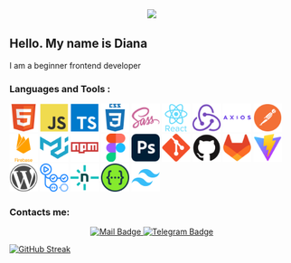 <div id="header" align="center">
  <img src="https://i.giphy.com/media/v1.Y2lkPTc5MGI3NjExcHk5ZXIzaHR3YjNyMzhtbXA0Z3MyMHRoM2Z1dXg3bjFnamZ4YXZqeCZlcD12MV9pbnRlcm5hbF9naWZfYnlfaWQmY3Q9Zw/L1R1tvI9svkIWwpVYr/giphy.gif" width="700"/>
</div>

## Hello. My name is Diana

I am a beginner frontend developer

### Languages and Tools :
<div>
<img src="https://github.com/devicons/devicon/blob/master/icons/html5/html5-original.svg" alt="HTML" style="width: 50px; height: 50px">
<img src="https://github.com/devicons/devicon/blob/master/icons/javascript/javascript-original.svg" alt="JS" style="width: 50px; height: 50px">
<img src="https://github.com/devicons/devicon/blob/master/icons/typescript/typescript-original.svg" alt="Typescript" style="width: 50px; height: 50px"> 
<img src="https://github.com/devicons/devicon/blob/master/icons/css3/css3-plain-wordmark.svg" alt="CSS" style="width: 50px; height: 50px">
<img src="https://github.com/devicons/devicon/blob/master/icons/sass/sass-original.svg" alt="Sass(scss)" style="width: 50px; height: 50px">
<img src="https://github.com/devicons/devicon/blob/master/icons/react/react-original-wordmark.svg" alt="ReactL" style="width: 50px; height: 50px">
<img src="https://github.com/devicons/devicon/blob/master/icons/redux/redux-original.svg" alt="Redux" style="width: 50px; height: 50px">
<img src="https://github.com/devicons/devicon/blob/master/icons/axios/axios-plain-wordmark.svg" alt="Axios" style="width: 50px; height: 50px">
<img src="https://github.com/devicons/devicon/blob/master/icons/postman/postman-original.svg" alt="Axios" style="width: 50px; height: 50px">
<img src="https://github.com/devicons/devicon/blob/master/icons/firebase/firebase-plain-wordmark.svg" alt="Firebase" style="width: 50px; height: 50px">
<img src="https://github.com/devicons/devicon/blob/master/icons/materialui/materialui-plain.svg" alt="Material UI" style="width: 50px; height: 50px">
<img src="https://github.com/devicons/devicon/blob/master/icons/npm/npm-original-wordmark.svg" alt="Npm" style="width: 50px; height: 50px">
<img src="https://github.com/devicons/devicon/blob/master/icons/figma/figma-original.svg" alt="Figma" style="width: 50px; height: 50px">
<img src="https://github.com/devicons/devicon/blob/master/icons/photoshop/photoshop-plain.svg" alt="Photoshop" style="width: 50px; height: 50px">
<img src="https://github.com/devicons/devicon/blob/master/icons/git/git-original.svg" alt="Git" style="width: 50px; height: 50px">
<img src="https://github.com/devicons/devicon/blob/master/icons/github/github-original.svg" alt="Github" style="width: 50px; height: 50px">
<img src="https://github.com/devicons/devicon/blob/master/icons/gitlab/gitlab-original.svg" alt="Gitlab" style="width: 50px; height: 50px">
<img src="https://github.com/devicons/devicon/blob/master/icons/vitejs/vitejs-original.svg" alt="Vite" style="width: 50px; height: 50px">
<img src="https://github.com/devicons/devicon/blob/master/icons/wordpress/wordpress-plain.svg" alt="Wordpress" style="width: 50px; height: 50px">
<img src="https://github.com/devicons/devicon/blob/master/icons/githubactions/githubactions-original.svg" alt="Github actions" style="width: 50px; height: 50px">
<img src="https://github.com/devicons/devicon/blob/master/icons/netlify/netlify-original.svg" alt="Netlify" style="width: 50px; height: 50px">
<img src="https://github.com/devicons/devicon/blob/master/icons/swagger/swagger-original.svg" alt="swagger" style="width: 50px; height: 50px">
<img src="https://github.com/devicons/devicon/blob/master/icons/tailwindcss/tailwindcss-original.svg" alt="tailwindcss" style="width: 50px; height: 50px">
</div>


### Contacts me:

<div align="center">
  <a href="mailto:iv_diana@bk.ru">
    <img src="https://www.svgrepo.com/show/389556/email-envelope-letter-mail-message.svg" alt="Mail Badge" style="width: 50px; height: 50px"/>
  </a>
  <a href="https://t.me/endless_moonlight_on_monday">
    <img src="https://www.svgrepo.com/show/473804/telegram.svg" alt="Telegram Badge" style="width: 50px; height: 50px"/>
  </a>
</div>


[![GitHub Streak](https://github-readme-streak-stats.herokuapp.com?user=Enddless&theme=tokyonight)](https://git.io/streak-stats)

<img src="https://komarev.com/ghpvc/?username=Enddless&style=flat-square&color=blue" alt=""/>
